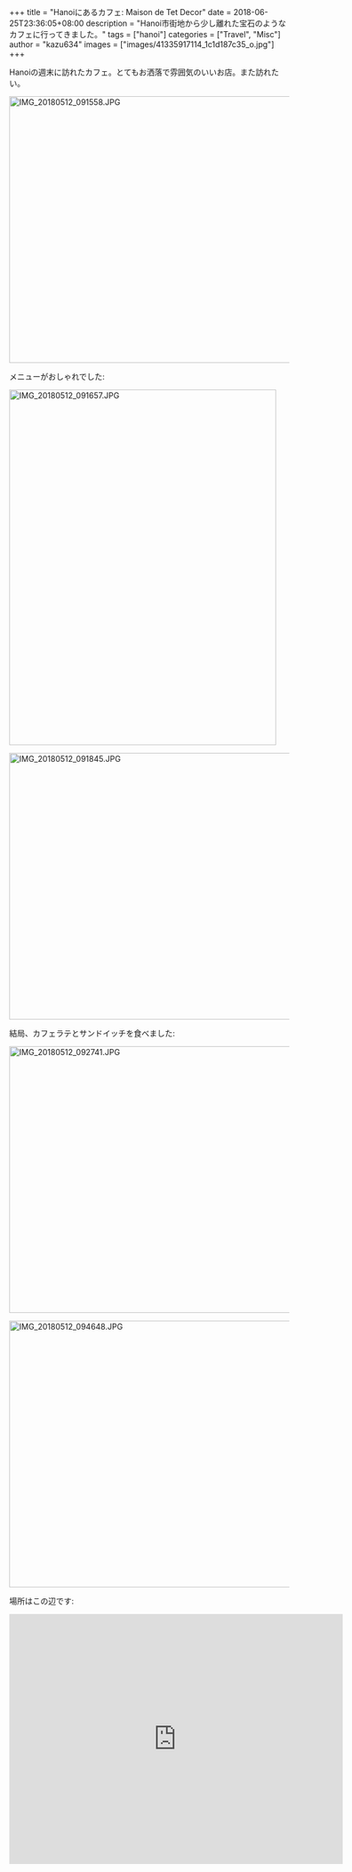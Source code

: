 +++
title = "Hanoiにあるカフェ: Maison de Tet Decor"
date = 2018-06-25T23:36:05+08:00
description = "Hanoi市街地から少し離れた宝石のようなカフェに行ってきました。"
tags = ["hanoi"]
categories = ["Travel", "Misc"]
author = "kazu634"
images = ["images/41335917114_1c1d187c35_o.jpg"]
+++

Hanoiの週末に訪れたカフェ。とてもお洒落で雰囲気のいいお店。また訪れたい。

<a data-flickr-embed="true"  href="https://www.flickr.com/photos/42332031@N02/42056339181" title="IMG_20180512_091558.JPG"><img src="https://farm1.staticflickr.com/964/42056339181_05e41dfce0_z.jpg" width="640" height="480" alt="IMG_20180512_091558.JPG"></a><script async src="//embedr.flickr.com/assets/client-code.js" charset="utf-8"></script>

メニューがおしゃれでした:

<a data-flickr-embed="true"  href="https://www.flickr.com/photos/42332031@N02/41335917114" title="IMG_20180512_091657.JPG"><img src="https://farm1.staticflickr.com/908/41335917114_8cb13a6baf_z.jpg" width="480" height="640" alt="IMG_20180512_091657.JPG"></a><script async src="//embedr.flickr.com/assets/client-code.js" charset="utf-8"></script>

<a data-flickr-embed="true"  href="https://www.flickr.com/photos/42332031@N02/42056342041" title="IMG_20180512_091845.JPG"><img src="https://farm1.staticflickr.com/958/42056342041_8da1c8932d_z.jpg" width="640" height="480" alt="IMG_20180512_091845.JPG"></a><script async src="//embedr.flickr.com/assets/client-code.js" charset="utf-8"></script>

結局、カフェラテとサンドイッチを食べました:

<a data-flickr-embed="true"  href="https://www.flickr.com/photos/42332031@N02/28183309998" title="IMG_20180512_092741.JPG"><img src="https://farm1.staticflickr.com/961/28183309998_4e765117a8_z.jpg" width="640" height="480" alt="IMG_20180512_092741.JPG"></a><script async src="//embedr.flickr.com/assets/client-code.js" charset="utf-8"></script>

<a data-flickr-embed="true"  href="https://www.flickr.com/photos/42332031@N02/41156025535" title="IMG_20180512_094648.JPG"><img src="https://farm1.staticflickr.com/961/41156025535_502f67770d_z.jpg" width="640" height="480" alt="IMG_20180512_094648.JPG"></a><script async src="//embedr.flickr.com/assets/client-code.js" charset="utf-8"></script>

場所はこの辺です:

<iframe src="https://www.google.com/maps/embed?pb=!1m18!1m12!1m3!1d3723.3245222353544!2d105.82788771493307!3d21.059696985981567!2m3!1f0!2f0!3f0!3m2!1i1024!2i768!4f13.1!3m3!1m2!1s0x3135aa55940c02a7%3A0x978c8d5fc37dac1!2z44Oh44K-44Oz44O744OH44Ol44O744OG44OI44O744OH44Kz44O844Or!5e0!3m2!1sja!2ssg!4v1529941305308" width="600" height="450" frameborder="0" style="border:0" allowfullscreen></iframe>
